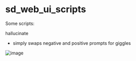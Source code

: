 # sd_web_ui_scripts

Some scripts:

hallucinate
- simply swaps negative and positive prompts for giggles

![image](https://user-images.githubusercontent.com/23346289/215924346-6a30954c-4237-46f6-a4f3-dbed30f0d8b8.png)
